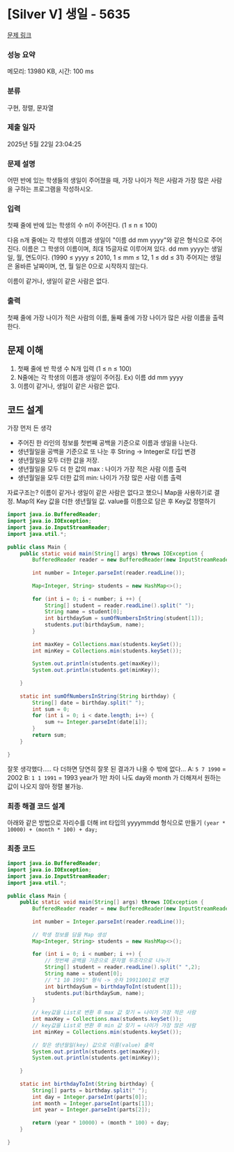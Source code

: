 # [Silver V] 생일 - 5635 

[문제 링크](https://www.acmicpc.net/problem/5635) 

### 성능 요약

메모리: 13980 KB, 시간: 100 ms

### 분류

구현, 정렬, 문자열

### 제출 일자

2025년 5월 22일 23:04:25

### 문제 설명

<p>어떤 반에 있는 학생들의 생일이 주어졌을 때, 가장 나이가 적은 사람과 가장 많은 사람을 구하는 프로그램을 작성하시오.</p>

### 입력 

 <p>첫째 줄에 반에 있는 학생의 수 n이 주어진다. (1 ≤ n ≤ 100)</p>

<p>다음 n개 줄에는 각 학생의 이름과 생일이 "이름 dd mm yyyy"와 같은 형식으로 주어진다. 이름은 그 학생의 이름이며, 최대 15글자로 이루어져 있다. dd mm yyyy는 생일 일, 월, 연도이다. (1990 ≤ yyyy ≤ 2010, 1 ≤ mm ≤ 12, 1 ≤ dd ≤ 31) 주어지는 생일은 올바른 날짜이며, 연, 월 일은 0으로 시작하지 않는다.</p>

<p>이름이 같거나, 생일이 같은 사람은 없다.</p>

### 출력 

 <p>첫째 줄에 가장 나이가 적은 사람의 이름, 둘째 줄에 가장 나이가 많은 사람 이름을 출력한다.</p>


## 문제 이해
1. 첫째 줄에 반 학생 수 N개 입력 (1 ≤ n ≤ 100)
2.  N줄에는 각 학생의 이름과 생일이 주어짐.
	Ex) 이름 dd mm yyyy
3. 이름이 같거나, 생일이 같은 사람은 없다.

## 코드 설계
가장 먼저 든 생각
- 주어진 한 라인의 정보를 첫번째 공백을 기준으로 이름과 생일을 나눈다.
- 생년월일을 공백을 기준으로 또 나눈 후 String -> Integer로 타입 변경
- 생년월일을 모두 더한 값을 저장.
- 생년월일을 모두 더 한 값의 max : 나이가 가장 적은 사람 이름 출력
- 생년월일을 모두 더한 값의 min: 나이가 가장 많은 사람 이름 출력

자료구조는?
이름이 같거나 생일이 같은 사람은 없다고 했으니 Map을 사용하기로 결정.
Map의 Key 값을 더한 생년월일 값.
value를 이름으로 담은 후 Key값 정렬하기

```java
import java.io.BufferedReader;  
import java.io.IOException;  
import java.io.InputStreamReader;  
import java.util.*;  
  
public class Main {  
    public static void main(String[] args) throws IOException {  
        BufferedReader reader = new BufferedReader(new InputStreamReader(System.in));  
  
        int number = Integer.parseInt(reader.readLine());  
  
        Map<Integer, String> students = new HashMap<>();  
  
        for (int i = 0; i < number; i ++) {  
            String[] student = reader.readLine().split(" ");  
            String name = student[0];  
            int birthdaySum = sumOfNumbersInString(student[1]);  
            students.put(birthdaySum, name);  
        }  
  
        int maxKey = Collections.max(students.keySet());  
        int minKey = Collections.min(students.keySet());  
  
        System.out.println(students.get(maxKey));  
        System.out.println(students.get(minKey));  
  
    }  
  
    static int sumOfNumbersInString(String birthday) {  
        String[] date = birthday.split(" ");  
        int sum = 0;  
        for (int i = 0; i < date.length; i++) {  
            sum += Integer.parseInt(date[i]);  
        }  
        return sum;  
    }  
  
}
```

잘못 생각했다.....
다 더하면 당연히 잘못 된 결과가 나올 수 밖에 없다...
A: `5 7 1990` = 2002
B: `1 1 1991` = 1993
year가 1만 차이 나도 day와 month 가 더해져서 원하는 값이 나오지 않아 정렬 불가능.

### 최종 해결 코드 설계
아래와 같은 방법으로 자리수를 더해 int 타입의 yyyymmdd 형식으로 만들기
`(year * 10000) + (month * 100) + day;`

### 최종 코드
```java
import java.io.BufferedReader;  
import java.io.IOException;  
import java.io.InputStreamReader;  
import java.util.*;  
  
public class Main {  
    public static void main(String[] args) throws IOException {  
        BufferedReader reader = new BufferedReader(new InputStreamReader(System.in));  
  
        int number = Integer.parseInt(reader.readLine());  
  
        // 학생 정보를 담을 Map 생성  
        Map<Integer, String> students = new HashMap<>();  
  
        for (int i = 0; i < number; i ++) {  
            // 첫번째 공백을 기준으로 문자열 두조각으로 나누기  
            String[] student = reader.readLine().split(" ",2);  
            String name = student[0];  
            // "1 10 1991" 형식 -> 숫자 19911001로 변경  
            int birthdaySum = birthdayToInt(student[1]);  
            students.put(birthdaySum, name);  
        }  
  
        // key값을 List로 변환 후 max 값 찾기 = 나이가 가장 적은 사람  
        int maxKey = Collections.max(students.keySet());  
        // key값을 List로 변환 후 min 값 찾기 = 나이가 가장 많은 사람  
        int minKey = Collections.min(students.keySet());  
  
        // 찾은 생년월일(key) 값으로 이름(value) 출력  
        System.out.println(students.get(maxKey));  
        System.out.println(students.get(minKey));  
  
    }  
  
    static int birthdayToInt(String birthday) {  
        String[] parts = birthday.split(" ");  
        int day = Integer.parseInt(parts[0]);  
        int month = Integer.parseInt(parts[1]);  
        int year = Integer.parseInt(parts[2]);  
  
        return (year * 10000) + (month * 100) + day;  
    }  
  
}
```


